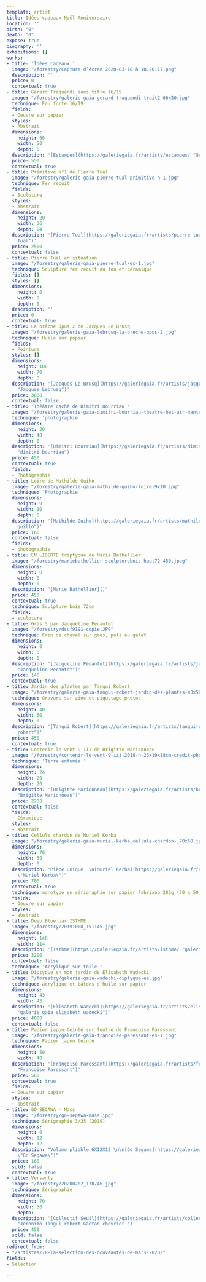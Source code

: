 ```yaml
---
template: artist
title: Idées cadeaux Noël Anniversaire
location: ''
birth: "0"
death: "0"
expose: true
biography: ''
exhibitions: []
works:
- title: 'Idées cadeaux '
  image: "/forestry/Capture d’écran 2020-03-18 à 18.20.17.png"
  description: ''
  price: 0
  contextual: true
- title: Gérard Traquandi sans titre 16/19
  image: "/forestry/galerie-gaia-gerard-traquandi-trait2-66x50.jpg"
  technique: Eau forte 16/19
  fields:
  - Oeuvre sur papier
  styles:
  - Abstrait
  dimensions:
    height: 66
    width: 50
    depth: 0
  description: '[Estampes](https://galeriegaia.fr/artists/estampes/ "Gerard Traquandi")'
  price: 550
  contextual: true
- title: Primitive N°1 de Pierre Tual
  image: "/forestry/galerie-gaia-pierre-tual-primitive-n-1.jpg"
  technique: Fer recuit
  fields:
  - Sculpture
  styles:
  - Abstrait
  dimensions:
    height: 20
    width: 36
    depth: 24
  description: '[Pierre Tual](https://galeriegaia.fr/artists/pierre-tual/ "Pierre
    Tual")'
  price: 2500
  contextual: false
- title: Pierre Tual en situation
  image: "/forestry/galerie-gaia-pierre-tual-es-1.jpg"
  technique: Sculpture fer recuit au fou et céramique
  fields: []
  styles: []
  dimensions:
    height: 0
    width: 0
    depth: 0
  description: ''
  price: 0
  contextual: true
- title: La brêche Opus 2 de Jacques Le Brusq
  image: "/forestry/galerie-gaia-lebrusq-la-breche-opus-2.jpg"
  technique: Huile sur papier
  fields:
  - Peinture
  styles: []
  dimensions:
    height: 100
    width: 70
    depth: 0
  description: '[Jacques Le Brusq](https://galeriegaia.fr/artists/jacques-le-brusq/
    "Jacques Lebrusq")'
  price: 3000
  contextual: false
- title: 'Théâtre caché de Dimitri Bourriau '
  image: "/forestry/galerie-gaia-dimitri-bourriau-theatre-bel-air-nantes.jpg"
  technique: 'photographie '
  dimensions:
    height: 30
    width: 40
    depth: 0
  description: '[Dimitri Bourriau](https://galeriegaia.fr/artists/dimitri-bourriau/
    "dimitri bourriau")'
  price: 450
  contextual: true
  fields:
  - Photographie
- title: Loire de Mathilde Guiho
  image: "/forestry/galerie-gaia-mathilde-guiho-loire-9x10.jpg"
  technique: 'Photographie '
  dimensions:
    height: 9
    width: 10
    depth: 0
  description: '[Mathilde Guiho](https://galeriegaia.fr/artists/mathilde-guiho/ "mathilde
    guillo")'
  price: 160
  contextual: false
  fields:
  - photographie
- title: EN LIBERTE triptyque de Marie Bathellier
  image: "/forestry/mariebathellier-sculpturebois-haut72-450.jpeg"
  dimensions:
    height: 0
    width: 0
    depth: 0
  description: "[Marie Bathellier]()"
  price: 450
  contextual: true
  technique: Sculpture bois 72cm
  fields:
  - sculpture
- title: Grès 5 par Jacqueline Pécantet
  image: "/forestry/dscf9191-copie.JPG"
  technique: Crin de cheval sur grès, poli au galet
  dimensions:
    height: 0
    width: 0
    depth: 0
  description: '[Jacqueline Pécantet](https://galeriegaia.fr/artists/jacqueline-pecantet/
    "Jacqueline Pécantet")'
  price: 140
  contextual: true
- title: Jardin des plantes par Tangui Robert
  image: "/forestry/galerie-gaia-tangui-robert-jardin-des-plantes-40x50.jpg"
  technique: Gravure sur zinc et piquetage photos
  dimensions:
    height: 40
    width: 50
    depth: 0
  description: '[Tangui Robert](https://galeriegaia.fr/artists/tangui-robert/ "Tangui
    robert")'
  price: 450
  contextual: true
- title: Contenir le vent 9-III de Brigitte Marionneau
  image: "/forestry/contenir-le-vent-9-iii-2018-h-23x19x18cm-credit-photo-michael-franken.JPG"
  technique: 'Terre enfumée '
  dimensions:
    height: 24
    width: 20
    depth: 20
  description: '[Brigitte Marionneau](https://galeriegaia.fr/artists/brigitte-marionneau/
    "Brigitte Marionneau")'
  price: 2200
  contextual: false
  fields:
  - Céramique
  styles:
  - abstrait
- title: Cellule chardon de Muriel Kerba
  image: "/forestry/galerie-gaia-muriel-kerba_cellule-chardon-_70x50.jpg"
  dimensions:
    height: 70
    width: 50
    depth: 0
  description: "Pièce unique  \n[Muriel Kerba](https://galeriegaia.fr/artists/muriel-kerba/
    \"Muriel Kerba\")"
  price: 700
  contextual: true
  technique: monotype en sérigraphie sur papier Fabriano 285g (70 x 50)
  fields:
  - Oeuvre sur papier
  styles:
  - abstrait
- title: Deep Blue par ISTHME
  image: "/forestry/20191008_151145.jpg"
  dimensions:
    height: 146
    width: 114
  description: '[Isthme](https://galeriegaia.fr/artists/isthme/ "galerie gaia isthme")'
  price: 3200
  contextual: false
  technique: 'Acrylique sur toile '
- title: Diptyque en mon jardin de Elisabeth Wadecki
  image: "/forestry/galerie-gaia-wadecki-diptyque-es.jpg"
  technique: acrylique et bâtons d'huile sur papier
  dimensions:
    height: 43
    width: 43
  description: '[Elisabeth Wadecki](https://galeriegaia.fr/artists/elisabeth-wadecki/
    "galerie gaia elisabeth wadecki")'
  price: 4000
  contextual: false
- title: Papier japon teinté sur feutre de Françoise Paressant
  image: "/forestry/galerie-gaia-francoise-paressant-es-1.jpg"
  technique: Papier japon teinté
  dimensions:
    height: 50
    width: 40
  description: '[Françoise Paressant](https://galeriegaia.fr/artists/francoise-paressant-1/
    "Francoise Paressant")'
  price: 560
  contextual: true
  fields:
  - Oeuvre sur papier
  styles:
  - abstrait
- title: GO SEGAWA - Mass
  image: "/forestry/go-segawa-mass.jpg"
  technique: Sérigraphie 3/25 (2019)
  dimensions:
    height: 6
    width: 12
    depth: 12
  description: "Volume pliable 6X12X12 \n\n[Go Segawa](https://galeriegaia.fr/artists/go-segawa/
    \"Go Segawa\")"
  price: 160
  sold: false
  contextual: true
- title: Versants
  image: "/forestry/20200202_170746.jpg"
  technique: Sérigraphie
  dimensions:
    height: 70
    width: 50
    depth: 
  description: '[Collectif Seuil](https://galeriegaia.fr/artists/collectif-jeronimo-gaetan-chevrier-tangui-robert/
    "Jeronimo Tangui robert Gaetan chevrier ")'
  price: 450
  sold: false
  contextual: false
redirect_from:
- "/artistes/78-la-selection-des-nouveautes-de-mars-2020/"
fields:
- Séléction

---
```

